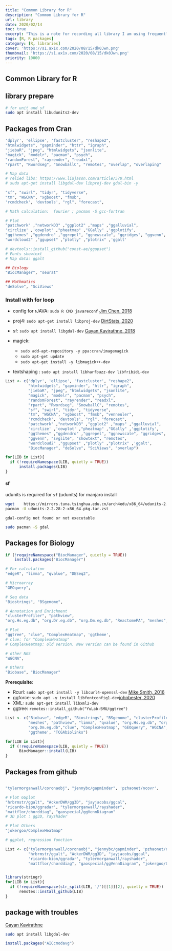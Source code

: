 ```yaml
---
title: "Common Library for R"
description: "Common Library for R"
url: library
date: 2020/02/14
toc: true
excerpt: "This is a note for recording all library I am using frequently"
tags: [R, R packages]
category: [R, libraries]
cover: 'https://s1.ax1x.com/2020/08/15/dk0Jwn.png'
thumbnail: 'https://s1.ax1x.com/2020/08/15/dk0Jwn.png'
priority: 10000
---
```


## Common Library for R

## library prepare

```bash
# for unit and sf
sudo apt install libudunits2-dev
```

## Packages from Cran


```r
'dplyr', 'ellipse', 'fastcluster', "reshape2",
"htmlwidgets", "gapminder", "httr", "igraph",
"jiebaR", "jpeg", "htmlwidgets", "jsonlite",
"magick", "modelr", "pacman", "psych",
"randomForest", "rayrender", "readxl",
"rpart", "Rwordseg", "SnowballC", "remotes", "overlap", "overlaping"

# Map data
# relied libs: https://www.liujason.com/article/570.html
# sudo apt-get install libgdal-dev libproj-dev gdal-bin -y

"sf", "swirl", "tidyr", "tidyverse",
"tm", "WGCNA", "xgboost", "fmsb",
'rcmdcheck', 'devtools', "rgl", "forecast",

# Math calculation:  fourier ; pacman -S gcc-fortran

# Plot
"patchwork" ,"networkD3" ,"ggplot2" ,"maps" ,"ggalluvial",
'circlize' ,'cowplot' ,"pheatmap" ,"GGally" ,'ggplotify',
"ggthemes" ,"ggdendro" ,"ggrepel", "ggnewscale", "ggridges", "ggvenn", "svglite", "showtext", "remotes", "venneuler",
"wordcloud2" ,"ggupset" ,"plotly" ,"plotrix" ,'ggalt'

# devtools::install_github("const-ae/ggupset")
# Fonts showtext
# Map data: ggalt

## Biology
"BiocManager", "seurat"

## Mathmatics
"deSolve", "SciViews"
```


### Install with for loop

- config for rJAVA: `sudo R CMD javareconf` [Jim Chen, 2018](https://stackoverflow.com/questions/3311940/r-rjava-package-install-failing)

- proj4: `sudo apt-get install libproj-dev` [DirtStats, 2020](https://stackoverflow.com/questions/56304632/cant-install-proj4-package-because-libproj-and-or-proj-api-h-not-found-in-sta)
- sf: `sudo apt install libgdal-dev` [Gayan Kavirathne, 2018](https://stackoverflow.com/questions/12141422/error-gdal-config-not-found-while-installing-r-dependent-packages-whereas-gdal)
- magick:
    - `sudo add-apt-repository -y ppa:cran/imagemagick`
    - `sudo apt-get update`
    - `sudo apt-get install -y libmagick++-dev`
- textshaping : `sudo apt install libharfbuzz-dev libfribidi-dev`
```r
List <- c('dplyr', 'ellipse', 'fastcluster', "reshape2",
          "htmlwidgets", "gapminder", "httr", "igraph",
          "jiebaR", "jpeg", "htmlwidgets", "jsonlite",
          "magick", "modelr", "pacman", "psych",
          "randomForest", "rayrender", "readxl",
          "rpart", "Rwordseg", "SnowballC", "remotes",
          "sf", "swirl", "tidyr", "tidyverse",
          "tm", "WGCNA", "xgboost", "fmsb", "venneuler",
          'rcmdcheck', 'devtools', "rgl", "forecast",
          "patchwork" ,"networkD3" ,"ggplot2" ,"maps" ,"ggalluvial",
          'circlize' ,'cowplot' ,"pheatmap" ,"GGally" ,'ggplotify',
          "ggthemes" ,"ggdendro" ,"ggrepel", "ggnewscale", "ggridges",
          "ggvenn", "svglite", "showtext", "remotes",
          "wordcloud2" ,"ggupset" ,"plotly" ,"plotrix" ,'ggalt',
          "BiocManager", "deSolve", "SciViews", "overlap")

for(LIB in List){
  if (!requireNamespace(LIB, quietly = TRUE))
      install.packages(LIB)
}
```

#### sf

udunits is required for `sf` (udunits)
for manjaro install

```bash
wget  	https://mirrors.tuna.tsinghua.edu.cn/arch4edu/x86_64/udunits-2.2.28-2-x86_64.pkg.tar.zst
pacman -U udunits-2.2.28-2-x86_64.pkg.tar.zst
```

`gdal-config not found or not executable`

```bash
sudo pacman -S gdal
```

## Packages for Biology

```r
if (!requireNamespace("BiocManager", quietly = TRUE))
    install.packages("BiocManager")

# For calculation
"edgeR", "limma", "qvalue", "DESeq2",

# Microarray
"GEOquery",

# Seq data
"Biostrings", "BSgenome",

# Annotation and Enrichment
"clusterProfiler", "pathview",
"org.Hs.eg.db", "org.Dr.eg.db", "org.Dm.eg.db", "ReactomePA", "meshes",

# Plot
"ggtree", "clue", "ComplexHeatmap", 'ggtheme',
# clue: for "ComplexHeatmap"
# ComplexHeatmap: old version. New version can be found in Github

# other NGS
"WGCNA",

# Others
"Biobase", "BiocManager"
```


**Prerequisite**:
- Rcurl: `sudo apt-get install -y libcurl4-openssl-dev` [Mike Smith, 2016](https://support.bioconductor.org/p/129866/)
- ggforce: `sudo apt -y install libfontconfig1-dev`[johnbester, 2020](https://github.com/r-lib/systemfonts/issues/35)
- XML: `sudo apt-get install libxml2-dev`
- ggtree: `remotes::install_github("YuLab-SMU/ggtree")`

```r
List <- c("Biobase", "edgeR", "Biostrings", "BSgenome", "clusterProfiler", "ggtree",
          "meshes", "pathview", "limma", "qvalue", "org.Hs.eg.db", "org.Dr.eg.db",
          "org.Dm.eg.db","clue", "ComplexHeatmap", "GEOquery", "WGCNA", "ReactomePA",
          'ggtheme', "TCGAbiolinks")

for(LIB in List){
  if (!requireNamespace(LIB, quietly = TRUE))
      BiocManager::install(LIB)
}
```

## Packages from github


```r

"tylermorganwall/coronaobj", "jennybc/gapminder", 'pzhaonet/ncovr',

# Plot GGplot
"hrbrmstr/ggalt", "AckerDWM/gg3D", "jayjacobs/ggcal",
'ricardo-bion/ggradar', "tylermorganwall/rayshader",
"mattflor/chorddiag", "gaospecial/ggVennDiagram"
# 3D plot : gg3D, rayshader

# Plot Others
"jokergoo/ComplexHeatmap"

# ggplot, regression function
```

```r
List <- c("tylermorganwall/coronaobj", "jennybc/gapminder", 'pzhaonet/ncovr',
          "hrbrmstr/ggalt", "AckerDWM/gg3D", "jayjacobs/ggcal",
          'ricardo-bion/ggradar', "tylermorganwall/rayshader",
          "mattflor/chorddiag", "gaospecial/ggVennDiagram", "jokergoo/ComplexHeatmap", "Laurae2/Laurae")


library(stringr)
for(LIB in List){
  if (!requireNamespace(str_split(LIB, '/')[[1]][2], quietly = TRUE))
      remotes::install_github(LIB)
}
```


## package with troubles

[Gayan Kavirathne](https://stackoverflow.com/questions/12141422/error-gdal-config-not-found-while-installing-r-dependent-packages-whereas-gdal)
```bash
sudo apt install libgdal-dev
```
```r
install.packages("AICcmodavg")
```
